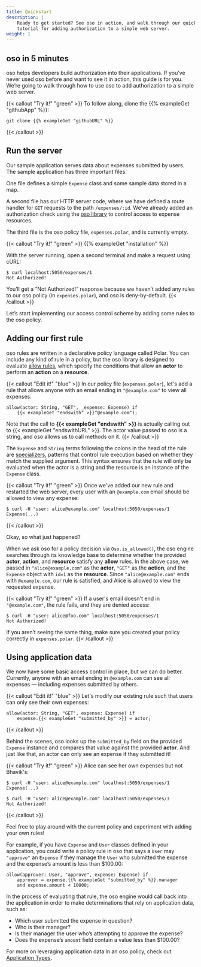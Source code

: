 ```yaml
---
title: Quickstart
description: |
    Ready to get started? See oso in action, and walk through our quick
    tutorial for adding authorization to a simple web server.
weight: 1
---
```


## oso in 5 minutes

oso helps developers build authorization into their applications. If you’ve
never used oso before and want to see it in action, this guide is for you.
We’re going to walk through how to use oso to add authorization to a simple web
server.

{{< callout "Try it!" "green" >}}
  To follow along, clone the {{% exampleGet "githubApp" %}}:

  ```console
  git clone {{% exampleGet "githubURL" %}}
  ```
{{< /callout >}}

## Run the server

Our sample application serves data about expenses submitted by users. The
sample application has three important files.

One file defines a simple `Expense` class and some sample data stored in a map.

A second file has our HTTP server code, where we have defined a route handler
for `GET` requests to the path `/expenses/:id`. We’ve already added an
authorization check using the [oso library](reference) to control access to
expense resources. <!-- TODO(gj): You can learn more about how to add oso to
your application [here](Add To Your Application). -->

The third file is the oso policy file, `expenses.polar`, and is currently
empty.

{{< callout "Try it!" "green" >}}
  {{% exampleGet "installation" %}}

  With the server running, open a second terminal and make a request using
  cURL:

  ```console
  $ curl localhost:5050/expenses/1
  Not Authorized!
  ```

  You’ll get a “Not Authorized!” response because we haven’t added any rules to
  our oso policy (in `expenses.polar`), and oso is deny-by-default.
{{< /callout >}}

Let’s start implementing our access control scheme by adding some rules to the
oso policy.

## Adding our first rule

oso rules are written in a declarative policy language called Polar. You can
include any kind of rule in a policy, but the oso library is designed to
evaluate [allow rules](glossary#allow-rules), which specify the conditions that
allow an **actor** to perform an **action** on a **resource**.

{{< callout "Edit it!" "blue" >}}
  In our policy file (`expenses.polar`), let's add a rule that allows anyone
  with an email ending in `"@example.com"` to view all expenses:

  ```polar
  allow(actor: String, "GET", _expense: Expense) if
      {{< exampleGet "endswith" >}}"@example.com");
  ```

  Note that the call to **{{< exampleGet "endswith" >}}** is actually calling
  out to {{< exampleGet "endswithURL" >}}. The actor value passed to oso is a
  string, and oso allows us to call methods on it.
{{< /callout >}}

The `Expense` and `String` terms following the colons in the head of the rule
are [specializers](polar-syntax#specialization), patterns that control rule
execution based on whether they match the supplied argument. This syntax
ensures that the rule will only be evaluated when the actor is a string and the
resource is an instance of the `Expense` class.

{{< callout "Try it!" "green" >}}
  Once we've added our new rule and restarted the web server, every user with
  an `@example.com` email should be allowed to view any expense:

  ```console
  $ curl -H "user: alice@example.com" localhost:5050/expenses/1
  Expense(...)
  ```
{{< /callout >}}

Okay, so what just happened?

When we ask oso for a policy decision via `Oso.is_allowed()`, the oso engine
searches through its knowledge base to determine whether the provided
**actor**, **action**, and **resource** satisfy any **allow** rules. In the
above case, we passed in `"alice@example.com"` as the **actor**, `"GET"` as the
**action**, and the `Expense` object with `id=1` as the **resource**. Since
`"alice@example.com"` ends with `@example.com`, our rule is satisfied, and
Alice is allowed to view the requested expense.

{{< callout "Try it!" "green" >}}
  If a user's email doesn't end in `"@example.com"`, the rule fails, and they
  are denied access:

  ```console
  $ curl -H "user: alice@foo.com" localhost:5050/expenses/1
  Not Authorized!
  ```

  If you aren’t seeing the same thing, make sure you created your policy
  correctly in `expenses.polar`.
{{< /callout >}}

## Using application data

We now have some basic access control in place, but we can do better.
Currently, anyone with an email ending in `@example.com` can see all expenses —
including expenses submitted by others.

{{< callout "Edit it!" "blue" >}}
  Let's modify our existing rule such that users can only see their own
  expenses:

  ```polar
  allow(actor: String, "GET", expense: Expense) if
      expense.{{< exampleGet "submitted_by" >}} = actor;
  ```
{{< /callout >}}

Behind the scenes, oso looks up the `submitted_by` field on the provided
`Expense` instance and compares that value against the provided **actor**. And
just like that, an actor can only see an expense if they submitted it!

{{< callout "Try it!" "green" >}}
  Alice can see her own expenses but not Bhavik's:

  ```console
  $ curl -H "user: alice@example.com" localhost:5050/expenses/1
  Expense(...)
  ```

  ```console
  $ curl -H "user: alice@example.com" localhost:5050/expenses/3
  Not Authorized!
  ```
{{< /callout >}}

Feel free to play around with the current policy and experiment with adding
your own rules!

For example, if you have `Expense` and `User` classes defined in your
application, you could write a policy rule in oso that says a `User` may
`"approve"` an `Expense` if they manage the `User` who submitted the expense
and the expense’s amount is less than $100.00:

```polar
allow(approver: User, "approve", expense: Expense) if
    approver = expense.{{% exampleGet "submitted_by" %}}.manager
    and expense.amount < 10000;
```

In the process of evaluating that rule, the oso engine would call back into the
application in order to make determinations that rely on application data, such
as:


* Which user submitted the expense in question?
* Who is their manager?
* Is their manager the user who’s attempting to approve the expense?
* Does the expense’s `amount` field contain a value less than $100.00?

For more on leveraging application data in an oso policy, check out
[Application Types](application-types).
